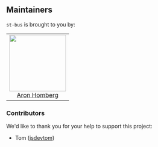 ## Maintainers

`st-bus` is brought to you by:

<table>
  <tbody>
    <tr>
      <td align="center">
        <img width="150" height="150"
        src="https://avatars3.githubusercontent.com/u/454817?v=4&s=150">
        </br>
        <a href="https://github.com/kyr0">Aron Homberg</a>
      </td>
    </tr>
  <tbody>
</table>

### Contributors

We'd like to thank you for your help to support this project:

- Tom ([jsdevtom](https://github.com/jsdevtom))
